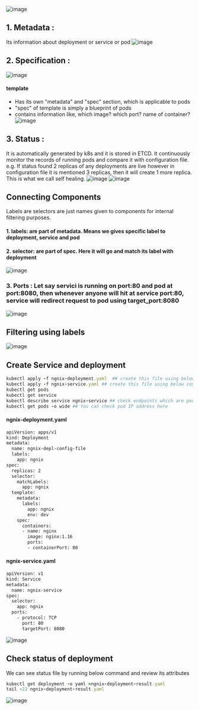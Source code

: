 ![image](https://user-images.githubusercontent.com/74223025/233335666-59c584d8-08d0-4627-8798-c08189aca593.png)

## 1. Metadata : 
Its information about deployment or service or pod
![image](https://user-images.githubusercontent.com/74223025/233339762-1c40203e-8fdd-4f48-bb54-3a8b7a69ec2c.png)

## 2. Specification : 
![image](https://user-images.githubusercontent.com/74223025/233340266-05b2ab9a-fe32-469e-8368-42e96e56562e.png)
#### template
- Has its own "metadata" and "spec" section, which is applicable to pods
- "spec" of template is simply a blueprint of pods
- contains information like, which image? which port? name of container?
![image](https://user-images.githubusercontent.com/74223025/233345843-a44edb10-6844-4360-a2bf-129de212bb87.png)

## 3. Status : 
It is automatically generated by k8s and it is stored in ETCD. It continuously monitor the records of running pods and compare it with configuration file. e.g. If status found 2 replicas of any deployments are live however in configuration file it is mentioned 3 replicas, then it will create 1 more replica. This is what we call self healing.
![image](https://user-images.githubusercontent.com/74223025/233340851-5f1a127a-3f59-43cb-bbbe-2bb681405dc6.png)
![image](https://user-images.githubusercontent.com/74223025/233344534-a6918d48-c133-45c5-9a11-00c4eaa9ea3d.png)

## Connecting Components
Labels are selectors are just names given to components for internal filtering purposes.
#### 1. labels: are part of metadata. Means we gives specific label to deployment, service and pod
#### 2. selector: are part of spec. Here it will go and match its label with deployment
![image](https://user-images.githubusercontent.com/74223025/233367708-315f74ce-9f67-4415-8f07-166daecd39a9.png)
### 3. Ports : Let say servici is running on port:80 and pod at port:8080, then whenever anyone will hit at service port:80, service will redirect request to pod using target_port:8080
![image](https://user-images.githubusercontent.com/74223025/233563884-cfad3f13-6372-4a99-abfb-8191a44ca039.png)


## Filtering using labels
![image](https://user-images.githubusercontent.com/74223025/233551762-6fc632fb-70e5-481d-873e-0c21e740b97b.png)

## Create Service and deployment

```ruby
kubectl apply -f ngnix-deployment.yaml  ## create this file using below content
kubectl apply -f ngnix-service.yaml ## create this file using below content
kubectl get pods
kubectl get service
kubectl describe service ngnix-service ## check endpoints which are pods IP addresses under service
kubectl get pods -o wide ## You can check pod IP address here
```
#### ngnix-deployment.yaml
```bash
apiVersion: apps/v1
kind: Deployment
metadata:
  name: ngnix-depl-config-file
  labels:
    app: ngnix
spec:
  replicas: 2
  selector:
    matchLabels:
      app: ngnix
  template:
    metadata:
      labels:
        app: ngnix
        env: dev
    spec:
      containers:
      - name: nginx
        image: nginx:1.16
        ports:
        - containerPort: 80
```
#### ngnix-service.yaml
```bash
apiVersion: v1
kind: Service
metadata:
  name: ngnix-service
spec:
  selector:
    app: ngnix
  ports:
    - protocol: TCP
      port: 80
      targetPort: 8080
```
![image](https://user-images.githubusercontent.com/74223025/233584252-78465a95-adb2-46b7-8dab-da735b196386.png)

## Check status of deployment
We can see status file by running below command and review its attributes
```ruby
kubectl get deployment -o yaml >ngnix-deployment-result.yaml
tail -22 ngnix-deployment-result.yaml 
```
![image](https://user-images.githubusercontent.com/74223025/233587745-d8986e5f-8738-47f5-ba7c-e763198120ee.png)
